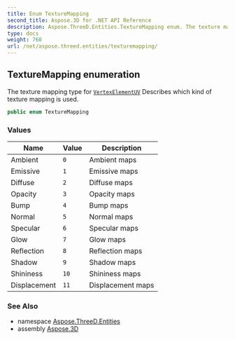```yaml
---
title: Enum TextureMapping
second_title: Aspose.3D for .NET API Reference
description: Aspose.ThreeD.Entities.TextureMapping enum. The texture mapping type for VertexElementUV Describes which kind of texture mapping is used
type: docs
weight: 760
url: /net/aspose.threed.entities/texturemapping/
---
```

## TextureMapping enumeration

The texture mapping type for [`VertexElementUV`](../vertexelementuv/) Describes which kind of texture mapping is used.

```csharp
public enum TextureMapping
```

### Values

| Name | Value | Description |
| --- | --- | --- |
| Ambient | `0` | Ambient maps |
| Emissive | `1` | Emissive maps |
| Diffuse | `2` | Diffuse maps |
| Opacity | `3` | Opacity maps |
| Bump | `4` | Bump maps |
| Normal | `5` | Normal maps |
| Specular | `6` | Specular maps |
| Glow | `7` | Glow maps |
| Reflection | `8` | Reflection maps |
| Shadow | `9` | Shadow maps |
| Shininess | `10` | Shininess maps |
| Displacement | `11` | Displacement maps |

### See Also

* namespace [Aspose.ThreeD.Entities](../../aspose.threed.entities/)
* assembly [Aspose.3D](../../)


